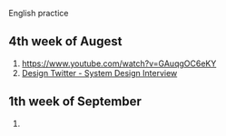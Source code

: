 English practice

## 4th week of Augest
1. https://www.youtube.com/watch?v=GAuqgOC6eKY
2. [Design Twitter - System Design Interview](https://www.youtube.com/watch?v=o5n85GRKuzk&t=1104s)

## 1th week of September
1. 

